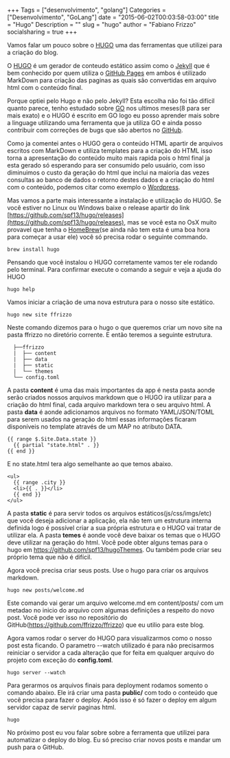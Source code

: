 +++
Tags = ["desenvolvimento", "golang"]
Categories = ["Desenvolvimento", "GoLang"]
date = "2015-06-02T00:03:58-03:00"
title = "Hugo"
Description = ""
slug = "hugo"
author = "Fabiano Frizzo"
socialsharing = true
+++

Vamos falar um pouco sobre o [HUGO](http://hugo.spf13.com) uma das ferramentas que utilizei para a criação do blog.

O [HUGO](http://hugo.spf13.com) é um gerador de conteudo estático assim como o [Jekyll](http://jekyllrb.com) que é bem conhecido por quem utiliza o [GitHub Pages](https://pages.github.com) em ambos é utilizado MarkDown para criação das paginas as quais são convertidas em arquivo html com o conteúdo final.

Porque optiei pelo Hugo e não pelo Jekyll?
Esta escolha não foi tão difícil quanto parece, tenho estudado sobre [GO](http://golang.org) nos ultimos meses(8 para ser mais exato) e o HUGO é escrito em GO logo eu posso aprender mais sobre a linguage utilizando uma ferramenta que ja utiliza GO e ainda posso contribuir com correções de bugs que são abertos no [GitHub](http://github.com).

Como ja comentei antes o HUGO gera o conteúdo HTML apartir de arquivos escritos com MarkDown e utiliza templates para a criação do HTML isso torna a apresentação do conteúdo muito mais rapida pois o html final ja esta gerado só esperando para ser consumido pelo usuário, com isso diminuimos o custo da geração do html que inclui na maioria das vezes consultas ao banco de dados o retorno destes dados e a criação do html com o conteúdo, podemos citar como exemplo o [Wordpress](https://wordpress.com).

Mas vamos a parte mais interessante a instalação e utilização do HUGO.
Se você estiver no Linux ou Windows baixe o release apartir do link [https://github.com/spf13/hugo/releases](https://github.com/spf13/hugo/releases), mas se você esta no OsX muito provavel que tenha o [HomeBrew](http://brew.sh)(se ainda não tem esta é uma boa hora para começar a usar ele) você só precisa rodar o seguinte commando.

```
brew install hugo
```

Pensando que você instalou o HUGO corretamente vamos ter ele rodando pelo terminal. Para confirmar execute o comando a seguir e veja a ajuda do HUGO

```
hugo help
```

Vamos iniciar a criação de uma nova estrutura para o nosso site estático.

```
hugo new site ffrizzo
```

Neste comando dizemos para o hugo o que queremos criar um novo site na pasta ffrizzo no diretório corrente. E então teremos a seguinte estrutura.

```
  ├──ffrizzo
  |  ├── content
  |  ├── data
  |  ├── static
  |  └── themes
  └── config.toml
```

A pasta **content** é uma das mais importantes da app é nesta pasta aonde serão criados nossos arquivos markdown que o HUGO ira utilizar para a criação do html final, cada arquivo markdown tera o seu arquivo html. A pasta **data** é aonde adicionamos arquivos no formato YAML/JSON/TOML para serem usados na geração do html essas informações ficaram disponíveis no template através de um MAP no atributo DATA.

```
{{ range $.Site.Data.state }}
  {{ partial "state.html" . }}
{{ end }}
```
E no state.html tera algo semelhante ao que temos abaixo.

```
<ul>
  {{ range .city }}
  <li>{{ . }}</li>
  {{ end }}
</ul>
```

A pasta **static** é para servir todos os arquivos estáticos(js/css/imgs/etc) que você deseja adicionar a aplicação, ela não tem um estrutura interna definida logo é possível criar a sua própria estrutura e o HUGO vai tratar de utilizar ela. A pasta **temes** é aonde você deve baixar os temas que o HUGO deve utilizar na geração do html. Você pode obter alguns temas para o hugo em https://github.com/spf13/hugoThemes. Ou também pode criar seu próprio tema que não é difícil.

Agora você precisa criar seus posts. Use o hugo para criar os arquivos markdown.

```
hugo new posts/welcome.md
```

Este comando vai gerar um arquivo welcome.md em content/posts/ com um metadao no inicio do arquivo com algumas definições a respeito do novo post. Você pode ver isso no repositório do GitHub(https://github.com/ffrizzo/ffrizzo) que eu utilio para este blog.

Agora vamos rodar o server do HUGO para visualizarmos como o nosso post esta ficando. O parametro --watch utilizado é para não precisarmos reiniciar o servidor a cada alteração que for feita em qualquer arquivo do projeto com exceção do **config.toml**.

```
hugo server --watch
```

Para gerarmos os arquivos finais para deployment rodamos somento o comando abaixo. Ele irá criar uma pasta  **public/** com todo o conteúdo que você precisa para fazer o deploy. Após isso é só fazer o deploy em algum servidor capaz de servir paginas html.

```
hugo
```

No próximo post eu vou falar sobre sobre a ferramenta que utilizei para automatizar o deploy do blog.
Eu só preciso criar novos posts e mandar um push para o GitHub.
